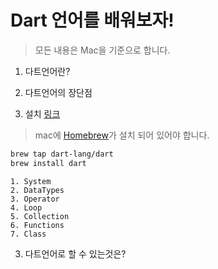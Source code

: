 # Dart 언어를 배워보자!

> 모든 내용은 Mac을 기준으로 합니다.

1. 다트언어란?
2. 다트언어의 장단점

3. 설치 [링크](https://dart.dev/get-dart)

> mac에 [Homebrew](https://brew.sh/index_ko)가 설치 되어 있어야 합니다.

```bash
brew tap dart-lang/dart
brew install dart
```

    1. System
    2. DataTypes
    3. Operator
    4. Loop
    5. Collection
    6. Functions
    7. Class

<!-- - Variables
- Control flow statements
  - IF
  - FOR
  - WHILE
- Functions
- Comments
- Imports
- Classes
- Inheritance
- Mixins
- Interfaces and abstract classes
- Async
- Exceptions -->

3. 다트언어로 할 수 있는것은?
